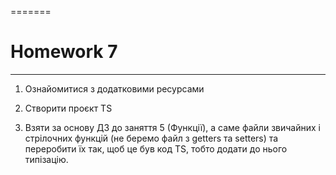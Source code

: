 =======
# Homework 7
____
1. Ознайомитися з додатковими ресурсами

2. Створити проєкт TS

3. Взяти за основу ДЗ до заняття 5 (Функції), а саме файли звичайних і стрілочних функцій (не беремо файл з getters та setters) та переробити їх так, щоб це був код TS, тобто додати до нього типізацію.
